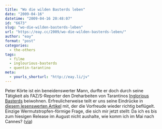 ```yaml
---
title: "Wo die wilden Basterds leben"
date: "2009-04-16"
datetime: "2009-04-16 20:48:07"
id: "6673"
slug: "wo-die-wilden-basterds-leben"
url: "https://eay.cc/2009/wo-die-wilden-basterds-leben/"
author: "eay"
format: "post"
categories:
  - the-others
tags:
  - filme
  - inglourious-basterds
  - quentin-tarantino
meta:
  - yourls_shorturl: "http://eay.li/jv"
---
```


Peter Körte ist ein beneidenswerter Mann, durfte er doch durch seine Tätigkeit als FAZ/S-Reporter den Dreharbeiten von Tarantinos [Inglorious Basterds](http://www.imdb.com/title/tt0361748/) beiwohnen. Erfreulicherweise teilt er uns seine Eindrücke in [diesem lesenswerten Artikel](http://www.faz.net/s/Rub8A25A66CA9514B9892E0074EDE4E5AFA/Doc~E45D35323C448487993D5FB880FEEE67A~ATpl~Ecommon~Sspezial.html) mit, der die Vorfreude wieder richtig beflügelt. Einzige Wermutstropfen-förmige Frage, die sich mir jetzt stellt: Da ich es bis zum hiesigen Release im August nicht aushalte, wie komm ich im Mai nach Cannes? ([via](http://www.fuenf-filmfreunde.de/2009/04/15/setbesuch-bei-tarantino/))
